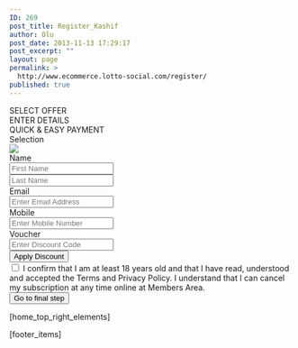 ```yaml
---
ID: 269
post_title: Register_Kashif
author: Olu
post_date: 2013-11-13 17:29:17
post_excerpt: ""
layout: page
permalink: >
  http://www.ecommerce.lotto-social.com/register/
published: true
---
```

<div class="row">
<div class="col-lg-9 col-md-9">
<div class="row">
<div class="col-lg-12 col-md-12 hidden-xs">
<div class="stepsBg ">
<div class="col-lg-4 col-md-4 col-sm-4 stepsWork">SELECT OFFER</div>
<div class="col-lg-4 col-md-4 col-sm-4 stepsRemain">ENTER DETAILS</div>
<div class="col-lg-4 col-md-4 col-sm-4 stepsRemain">QUICK &amp; EASY PAYMENT</div>
</div>
</div>


<div class="col-lg-12 col-md-12 step2"><form class="form-horizontal signup" id="payment_form" action="#" method="post" name="payment_form" target="_self">
<div class="form-group hidden-xs"><label class="col-lg-2 col-md-2 col-sm-2 col-xs-12 hidden-xs control-label label-selection" for="inputFName">Selection</label>
<div class="col-lg-10 col-md-10 col-sm-10 col-xs-12">
<img src="http://lottosocial.s3.amazonaws.com/cms2/wp-content/uploads/2013/11/active_prod_banner.jpg" />
</div>
</div>
<div class="form-group"><label class="col-lg-2 col-md-2 col-sm-2 col-xs-12 hidden-xs control-label" for="inputFName">Name</label>
<div class="col-lg-5 col-md-5 col-sm-5 col-xs-12 has-success"><input class="form-control" id="inputFName" type="text" name="firstname" placeholder="First Name" /></div>
<div class="col-lg-5 col-md-5 col-sm-4 col-xs-12 spacetwofieldvertical"><input class="form-control" id="inputLName" type="text" name="lastname" placeholder="Last Name" /></div>
</div>
<div class="form-group"><label class="col-lg-2 col-md-2 col-sm-2 col-xs-12 hidden-xs control-label" for="inputEmail1">Email</label>
<div class="col-lg-10 col-md-10 col-sm-9 col-xs-12"><input class="form-control" id="inputEmail1" type="email" name="pay_from_email" placeholder="Enter Email Address" /></div>
</div>
<div class="form-group"><label class="col-lg-2 col-md-2 col-sm-2 col-xs-12 hidden-xs control-label" for="inputMobile">Mobile</label>
<div class="col-lg-10 col-md-10 col-sm-9 col-xs-12"><input class="form-control" id="inputMobile" type="tel" name="phone_number" placeholder="Enter Mobile Number" /></div>
</div>
<div class="form-group"><label class="col-lg-2 col-md-2 col-sm-2 col-xs-12 control-label" for="inputVoucher">Voucher</label>
<div class="col-lg-6 col-md-6 col-sm-6 col-xs-12 has-error"><input class="form-control" id="inputVoucher" type="text" placeholder="Enter Discount Code" /></div>
<div class="col-lg-4 col-md-4 col-sm-3 col-xs-12 spacetwofieldvertical"><button class="btn btn-primary btn-block btn-discount login voucher" onclick="return NewVoucherSubmitProcess_Gold()" type="button">Apply Discount</button></div>
</div>
<div class="form-group">
<div class="col-lg-offset-2 col-lg-10 col-md-offset-2 col-md-10 col-sm-offset-2 col-sm-9">
<div class="checkbox"><label><input type="checkbox" name="terms_and_condition" /> I confirm that I am at least 18 years old and that I have read, understood and accepted the Terms and Privacy Policy. I understand that I can cancel my subscription at any time online at Members Area. </label></div>
</div>
</div>
<button class="col-lg-offset-2 col-lg-10 col-md-offset-2 col-md-10 col-sm-10 col-sm-offset-2 col-xs-12 btn btn-next" onclick="return ValidatePaymentForm()" type="button"><span>Go to final step</span></button>

</form></div>
</div>
</div>

[home_top_right_elements]
</div>
</div>


[footer_items]